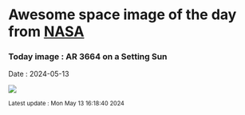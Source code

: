 
# Awesome space image of the day from [NASA](https://api.nasa.gov/)

### Today image : AR 3664 on a Setting Sun
Date : 2024-05-13

![](https://apod.nasa.gov/apod/image/2405/SunAr3664_Menario_960.jpg)

<small>Latest update : Mon May 13 16:18:40 2024</small>
        